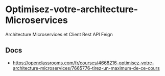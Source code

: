 # Optimisez-votre-architecture-Microservices
Architecture  Microservices et Client Rest API  Feign

##  Docs
- https://openclassrooms.com/fr/courses/4668216-optimisez-votre-architecture-microservices/7665776-tirez-un-maximum-de-ce-cours


